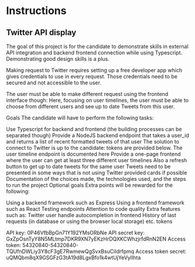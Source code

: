# Instructions
## Twitter API display
The goal of this project is for the candidate to demonstrate skills in external API integration and backend frontend connection while using Typescript. Demonstrating good design skills is a plus.

Making request to Twitter requires setting up a free developer app which gives credentials to use in every request. Those credentials need to be secured and not accessible to the user.

The user must be able to make different request using the frontend interface though: Here, focusing on user timelines, the user must be able to choose from different users and see up to date Tweets from this user.

Goals
The candidate will have to perform the following tasks:

Use Typescript for backend and frontend (the building processes can be separated though)
Provide a NodeJS backend endpoint that takes a user_id and returns a list of recent formatted tweets of that user
The solution to connect to Twitter is up to the candidate: tokens are provided below.
The user timeline endpoint is documented here
Provide a one-page frontend where the user can get at least three different user timelines
Also a refresh button to get up to date tweets for the same user
Tweets need to be presented in some ways that is not using Twitter provided cards if possible
Documentation of the choices made, the technologies used, and the steps to run the project
Optional goals
Extra points will be rewarded for the following:

Using a backend framework such as Express
Using a frontend framework such as React
Testing endpoints
Attention to code quality
Extra features such as:
Twitter user handle autocompletion in frontend
History of last requests (in database or using the browser local storage)
etc.
tokens

API key: 0P46VfbBpGn71Y192YMsORbNe
API secret key: GxZpOsnTyY8N5MLtmp7DKR9XN7yEKzHrDQXKCWhzjrfdRnN2EN
Access token: 54320840-54320840-TQUfnDWLiy3Y8cF3gE7RwmewQgSvxBsuCiIdrfpmq
Access token secret: uQMQbm8qX9GSGFzG3tA19d8LgxBfo1k4wtUjYeVylIhta